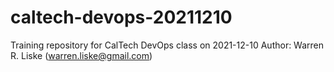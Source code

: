 # caltech-devops-20211210
Training repository for CalTech DevOps class on 2021-12-10
Author: Warren R. Liske (warren.liske@gmail.com)
